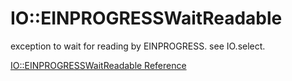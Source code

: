 # IO::EINPROGRESSWaitReadable

exception to wait for reading by EINPROGRESS. see IO.select.


[IO::EINPROGRESSWaitReadable Reference](http://ruby-doc.org/core-2.5.0/IO::EINPROGRESSWaitReadable.html)
